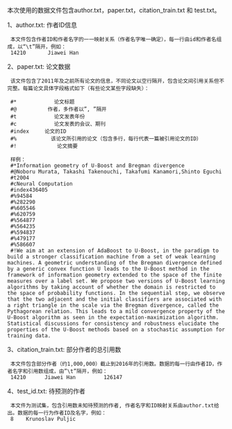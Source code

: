 本次使用的数据文件包含author.txt，paper.txt，citation_train.txt 和 test.txt。

1、author.txt:  作者ID信息

     本文件包含作者ID和作者名字的一一映射关系（作者名字唯一确定），每一行由id和作者名组成，以“\t”隔开，例如：
     14210       Jiawei Han             

 

2、paper.txt:  论文数据

     该文件包含了2011年及之前所有论文的信息，不同论文以空行隔开，包含论文间引用关系但不完整。每篇论文具体字段格式如下（有些论文某些字段缺失）：

     #*            论文标题
     #@          作者，多作者以”, ”隔开
     #t            论文发表年份
     #c            论文发表的会议、期刊
     #index     论文的ID
     #%           该论文所引用的论文（包含多行，每行代表一篇被引用论文的ID）
     #!             论文摘要

     样例：
     #*Information geometry of U-Boost and Bregman divergence
     #@Noboru Murata, Takashi Takenouchi, Takafumi Kanamori,Shinto Eguchi
     #t2004
     #cNeural Computation
     #index436405
     #%94584
     #%282290
     #%605546
     #%620759
     #%564877
     #%564235
     #%594837
     #%479177
     #%586607
     #!We aim at an extension of AdaBoost to U-Boost, in the paradigm to build a stronger classification machine from a set of weak learning machines. A geometric understanding of the Bregman divergence defined by a generic convex function U leads to the U-Boost method in the framework of information geometry extended to the space of the finite measures over a label set. We propose two versions of U-Boost learning algorithms by taking account of whether the domain is restricted to the space of probability functions. In the sequential step, we observe that the two adjacent and the initial classifiers are associated with a right triangle in the scale via the Bregman divergence, called the Pythagorean relation. This leads to a mild convergence property of the U-Boost algorithm as seen in the expectation-maximization algorithm. Statistical discussions for consistency and robustness elucidate the properties of the U-Boost methods based on a stochastic assumption for training data.

   

3、citation_train.txt:  部分作者的总引用数

     本文件包含部分作者（约1,000,000）截止到2016年的引用数。数据的每一行由作者ID，作者名字和引用数组成，由”\t”隔开，例如：
     14210      Jiawei Han         126147

   

4、test_id.txt:  待预测的作者

     本文件为测试集，包含引用数未知待预测的作者, 作者名字和ID映射关系由author.txt给出。数据的每一行为作者ID及名字，例如：
     8    Krunoslav Puljic